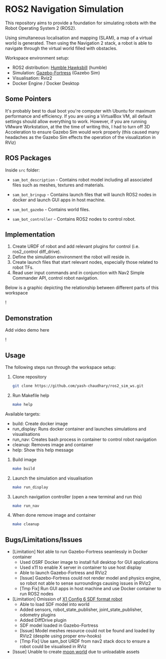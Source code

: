 # ROS2 Navigation Simulation

This repository aims to provide a foundation for simulating robots with the Robot Operating System 2 (ROS2).

Using simultaneous localisation and mapping (SLAM), a map of a virtual world is generated. Then using the Navigation 2 stack, a robot is able
to navigate through the virtual world filled with obstacles.

Workspace environment setup:
* ROS2 distribution: [Humble Hawksbill](https://docs.ros.org/en/humble/Installation.html) (humble)
* Simulation: [Gazebo-Fortress](https://gazebosim.org/docs/fortress/getstarted) (Gazebo Sim)
* Visualisation: Rviz2
* Docker Engine / Docker Desktop

## Some Pointers
It's probably best to dual boot you're computer with Ubuntu for maximum performance and efficiency. If you are
using a VirtualBox VM, all default settings should allow everything to work. However, if you are running VMware
Workstation, at the the time of writing this, I had to turn off 3D Acceleration to ensure Gazebo Sim would work properly (this caused many headaches as the Gazebo Sim effects the operation of the visualization in RViz)


## ROS Packages

Inside `src` folder:

* `sam_bot_description` - Contains robot model including all associated files such as meshes, textures and materials.

* `sam_bot_bringup` - Contains launch files that will launch ROS2 nodes in docker and launch GUI apps in host machine.

* `sam_bot_gazebo` - Contains world files.

* `sam_bot_controller` - Contains ROS2 nodes to control robot.

## Implementation
1. Create URDF of robot and add relevant plugins for control (i.e. ros2_control diff_drive).
2. Define the simulation environment the robot will reside in.
3. Create launch files that start relevant nodes, especially those related to robot TFs.
4. Read user input commands and in conjunction with Nav2 Simple Commander API, control robot navigation.

Below is a graphic depicting the relationship between different parts of this workspace

!

## Demonstration

Add video demo here 

!

## Usage
The following steps run through the workspace setup:
1. Clone repository

    ```bash
    git clone https://github.com/yash-chaudhary/ros2_sim_ws.git
    ```

1. Run Makefile help

    ```bash
    make help
    ```
Available targets:
  - build:        Create docker image
  - run_display:  Runs docker container and launches simulations and visualisations
  - run_nav:      Creates bash process in container to control robot navigation
  - cleanup:      Removes image and container
  - help:         Show this help message

1. Build image

    ```bash
    make build
    ```

1. Launch the simulation and visualisation

    ```bash
    make run_display
    ```
    
 1. Launch navigation controller (open a new terminal and run this)

    ```bash
    make run_nav
    ```

 1. When done remove image and container

    ```bash
    make cleanup
    ```

## Bugs/Limitations/Issues
* \[Limitation\] Not able to run Gazebo-Fortress seamlessly in Docker container
    * Used OSRF Docker image to install full desktop for GUI applications
    * Used x11 to enable X server in container to use host display
    * Able to launch Gazebo-Fortress and RViz2
    * \[Issue\] Gazebo-Fortress could not render model and physics engine, so robot not able to sense surroundings causing issues in RViz2
    * \[Tmp Fix\] Run GUI apps in host machine and use Docker container to run ROS2 nodes
* \[Limitation\] Omission of [X1 Config 6 SDF format robot](https://app.gazebosim.org/OpenRobotics/fuel/models/X1%20Config%206)
    * Able to load SDF model into world
    * Added sensors, robot_state_publisher, joint_state_publisher, odometry plugins
    * Added DiffDrive plugin
    * SDF model loaded in Gazebo-Fortress
    * \[Issue\] Model meshes resource could not be found and loaded by RViz2 (despite using proper env-hooks)
    * \[Tmp Fix\] Use sam_bot URDF from nav2 stack docs to ensure a robot could be visualised in RViz
* \[Issue\] Unable to create [moon world](https://app.gazebosim.org/OpenRobotics/fuel/models/Apollo15%20Landing%20Site%20Heightmap%201000x1000%20meters?fbclid=IwAR1pLdfhnXSIh05fvZ3V84veMrEM5-CD4LSQFrUtQ19ZjxCCOwCKv9LLWaM)  due to unloadable assets 
